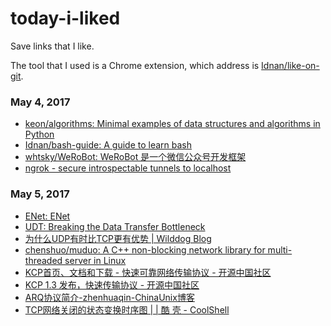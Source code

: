 # today-i-liked
Save links that I like.

The tool that I used is a Chrome extension, which address is [Idnan/like-on-git](https://github.com/Idnan/like-on-git).

### May 4, 2017
- [keon/algorithms: Minimal examples of data structures and algorithms in Python](https://github.com/keon/algorithms) 
- [Idnan/bash-guide: A guide to learn bash](https://github.com/Idnan/bash-guide) 
- [whtsky/WeRoBot: WeRoBot 是一个微信公众号开发框架](https://github.com/whtsky/WeRoBot) 
- [ngrok - secure introspectable tunnels to localhost](https://ngrok.com/) 

### May 5, 2017
- [ENet: ENet](http://enet.bespin.org/) 
- [UDT: Breaking the Data Transfer Bottleneck](http://udt.sourceforge.net/index.html) 
- [为什么UDP有时比TCP更有优势 | Wilddog Blog](https://blog.wilddog.com/?p=668) 
- [chenshuo/muduo: A C++ non-blocking network library for multi-threaded server in Linux](https://github.com/chenshuo/muduo) 
- [KCP首页、文档和下载 - 快速可靠网络传输协议 - 开源中国社区](https://www.oschina.net/p/kcp) 
- [KCP 1.3 发布，快速传输协议 - 开源中国社区](https://www.oschina.net/news/70942/kcp-1-3) 
- [ARQ协议简介-zhenhuaqin-ChinaUnix博客](http://blog.chinaunix.net/uid-21411227-id-1826645.html) 
- [TCP网络关闭的状态变换时序图 | | 酷 壳 - CoolShell](http://coolshell.cn/articles/1484.html) 
